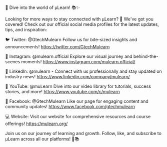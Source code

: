🚀 Dive into the world of µLearn! 📚✨

Looking for more ways to stay connected with µLearn? 🌟 We've got you covered! Check out our official social media profiles for the latest updates, tips, and inspiration:

🐦 Twitter:  @GtechMulearn
Follow us for bite-sized insights and announcements!  https://twitter.com/GtechMulearn 

📸 Instagram: @mulearn.official 
Explore our visual journey and behind-the-scenes moments! https://www.instagram.com/mulearn.official/

💼 LinkedIn: @mulearn -
Connect with us professionally and stay updated on industry news!  https://www.linkedin.com/company/mulearn/

🎥 YouTube: @muLearn
Dive into our video library for tutorials, success stories, and more! https://www.youtube.com/c/mulearn

📘 Facebook: @GtechMulearn 
Like our page for engaging content and community updates! https://www.facebook.com/gtechmulearn

💻 Website:
Visit our website for comprehensive resources and course offerings!  https://mulearn.org/

Join us on our journey of learning and growth. Follow, like, and subscribe to µLearn across all our platforms! 🚀📚